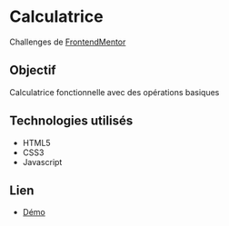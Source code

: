 # Calculatrice

Challenges de [FrontendMentor](https://www.frontendmentor.io/challenges/calculator-app-9lteq5N29)

## Objectif

Calculatrice fonctionnelle avec des opérations basiques

## Technologies utilisés

- HTML5
- CSS3
- Javascript

## Lien

- [Démo](https://alexismigniau.github.io/calculator/)

